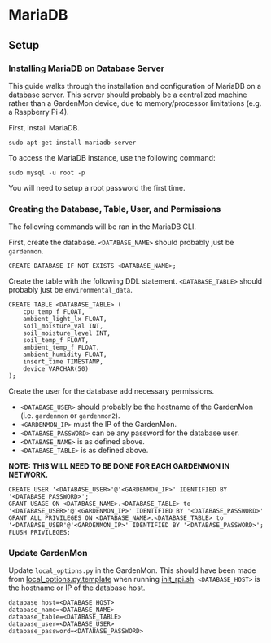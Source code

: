 # MariaDB

## Setup

### Installing MariaDB on Database Server

This guide walks through the installation and configuration of MariaDB on a database server.
This server should probably be a centralized machine rather than a GardenMon device, due to memory/processor limitations (e.g. a Raspberry Pi 4).

First, install MariaDB.

```
sudo apt-get install mariadb-server
```

To access the MariaDB instance, use the following command:

```
sudo mysql -u root -p
```

You will need to setup a root password the first time.

### Creating the Database, Table, User, and Permissions

The following commands will be ran in the MariaDB CLI.

First, create the database.
`<DATABASE_NAME>` should probably just be `gardenmon`.

```
CREATE DATABASE IF NOT EXISTS <DATABASE_NAME>;
```

Create the table with the following DDL statement.
`<DATABASE_TABLE>` should probably just be `environmental_data`.

```
CREATE TABLE <DATABASE_TABLE> (
    cpu_temp_f FLOAT,
    ambient_light_lx FLOAT,
    soil_moisture_val INT,
    soil_moisture_level INT,
    soil_temp_f FLOAT,
    ambient_temp_f FLOAT,
    ambient_humidity FLOAT,
    insert_time TIMESTAMP,
    device VARCHAR(50)
);
```

Create the user for the database add necessary permissions.

- `<DATABASE_USER>` should probably be the hostname of the GardenMon (i.e. `gardenmon` or `gardenmon2`).
- `<GARDENMON_IP>` must the IP of the GardenMon.
- `<DATABASE_PASSWORD>` can be any password for the database user.
- `<DATABASE_NAME>` is as defined above.
- `<DATABASE_TABLE>` is as defined above.

**NOTE: THIS WILL NEED TO BE DONE FOR EACH GARDENMON IN NETWORK.**

```
CREATE USER '<DATABASE_USER>'@'<GARDENMON_IP>' IDENTIFIED BY '<DATABASE_PASSWORD>';
GRANT USAGE ON <DATABASE_NAME>.<DATABASE_TABLE> to '<DATABASE_USER>'@'<GARDENMON_IP>' IDENTIFIED BY '<DATABASE_PASSWORD>'
GRANT ALL PRIVILEGES ON <DATABASE_NAME>.<DATABASE_TABLE> to '<DATABASE_USER'@'<GARDENMON_IP>' IDENTIFIED BY '<DATABASE_PASSWORD>';
FLUSH PRIVILEGES;
```

### Update GardenMon

Update `local_options.py` in the GardenMon.
This should have been made from [local_options.py.template](../local_options.py.template) when running [init_rpi.sh](../init_rpi.sh).
`<DATABASE_HOST>` is the hostname or IP of the database host.

```
database_host=<DATABASE_HOST>
database_name=<DATABASE_NAME>
database_table=<DATABASE_TABLE>
database_user=<DATABASE_USER>
database_password=<DATABASE_PASSWORD>
```
